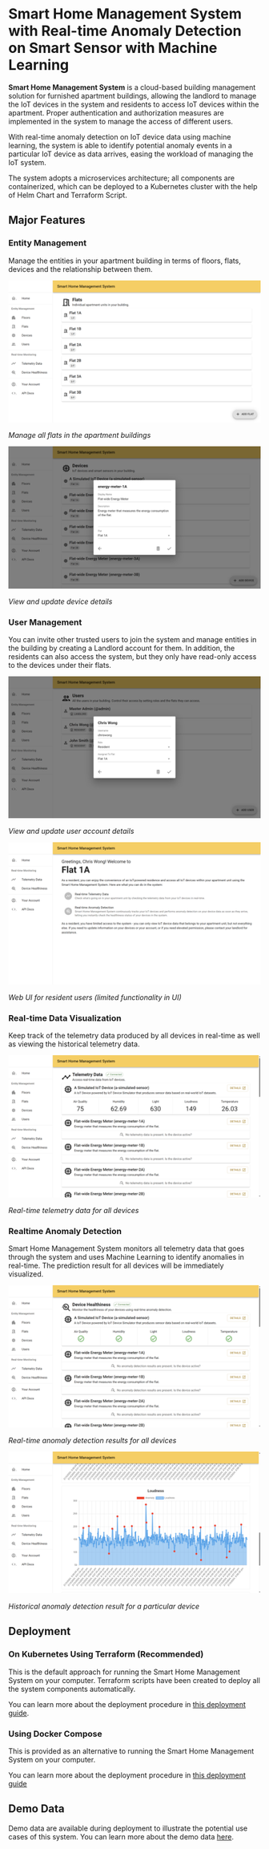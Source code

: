 # Smart Home Management System with Real-time Anomaly Detection on Smart Sensor with Machine Learning

**Smart Home Management System** is a cloud-based building management solution for furnished apartment buildings,
allowing the landlord to manage the IoT devices in the system and residents to access IoT devices within the apartment.
Proper authentication and authorization measures are implemented in the system to manage the access of different users.

With real-time anomaly detection on IoT device data using machine learning, the system is able to identify potential
anomaly events in a particular IoT device as data arrives, easing the workload of managing the IoT system.

The system adopts a microservices architecture; all components are containerized, which can be deployed to a Kubernetes
cluster with the help of Helm Chart and Terraform Script.

## Major Features

### Entity Management

Manage the entities in your apartment building in terms of floors, flats, devices and the relationship between them.

![](./readme-images/entity-management-flats.png)

*Manage all flats in the apartment buildings*

![](./readme-images/entity-management-device-detail.png)

*View and update device details*

### User Management

You can invite other trusted users to join the system and manage entities in the building by creating a Landlord account for them. In addition, the residents can also access the system, but they only have read-only access to the devices under their flats.

![](./readme-images/entity-management-user-detail.png)

*View and update user account details*

![](./readme-images/resident-welcome-page.png)

*Web UI for resident users (limited functionality in UI)*

### Real-time Data Visualization

Keep track of the telemetry data produced by all devices in real-time as well as viewing the historical telemetry data.

![](./readme-images/real-time-telemetry-data.png)

*Real-time telemetry data for all devices*

### Realtime Anomaly Detection

Smart Home Management System monitors all telemetry data that goes through the system and uses Machine Learning to identify anomalies in real-time. The prediction result for all devices will be immediately visualized.

![](./readme-images/real-time-anomaly-detection.png)

*Real-time anomaly detection results for all devices*

![](./readme-images/anomaly-detection-historical-data.png)

*Historical anomaly detection result for a particular device*

## Deployment

### On Kubernetes Using Terraform (Recommended)

This is the default approach for running the Smart Home Management System on your computer. Terraform scripts have been
created to deploy all the system components automatically.

You can learn more about the deployment procedure in [this deployment guide](./deployment/terraform/README.md).

### Using Docker Compose

This is provided as an alternative to running the Smart Home Management System on your computer.

You can learn more about the deployment procedure in [this deployment guide](./deployment/docker-compose/README.md)

## Demo Data

Demo data are available during deployment to illustrate the potential use cases of this system. You can learn more about
the demo data [here](./extra-info/DEMO-DATA.md).